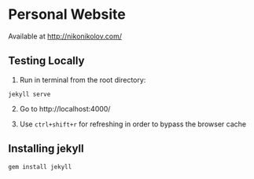 # Personal Website
Available at http://nikonikolov.com/

## Testing Locally

1. Run in terminal from the root directory:
```
jekyll serve
```
2. Go to http://localhost:4000/

3. Use `ctrl+shift+r` for refreshing in order to bypass the browser cache

## Installing jekyll

```
gem install jekyll
``` 